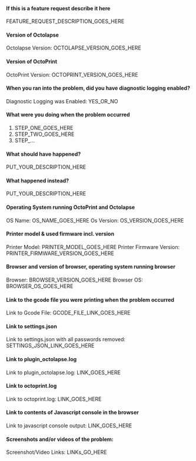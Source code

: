 <!--
READ THE FOLLOWING FIRST:

I like to keep things clean.  This is a place to
reporting bugs and request new features, but is not a good place
to ask questions about or learn how to use octoprint.  Unfortunately
there is currently no user form, but you can find lots of information
in the Wiki (https://github.com/FormerLurker/Octolapse/wiki).  For now, if
you get stuck and can't find help please send an email to:
FormerLurker@pm.me.

For feature requests, add the prefix "[Request]" in the title (without the
quotes).

Do not delete anything from the template except where noted or the
bot will complain.

Thanks!
-->


#### If this is a feature request describe it here
<!--
Please be as clear as possible.  After you are finished, please fill in the
OctoPrint and Octolapse version.  Maybe the feature already exists?
-->
FEATURE_REQUEST_DESCRIPTION_GOES_HERE


#### Version of Octolapse
 <!--
 This can be found within the Octolapse settings in the About tab.
 If you suspect an installation issue from the plugin manager,
 please state that here, especially if you are installing a specific
 branch, and not the default (master) branch.
 DO NOT OMIT
 -->
Octolapse Version: OCTOLAPSE_VERSION_GOES_HERE


#### Version of OctoPrint
<!--
Can be found in the lower left corner of the web interface.
DO NOT OMIT
-->
OctoPrint Version: OCTOPRINT_VERSION_GOES_HERE


<!--
If this is a feature request, you are done!  Thanks!
If not, please continue
-->


#### When you ran into the problem, did you have diagnostic logging enabled?
<!--
You can find out more about diagnostic logging here:
https://github.com/FormerLurker/Octolapse/wiki/Debug-Profiles#log-additional-information

It is very helpful for certain problems.  If you can reproduce the issue with
one of the Diagnostic debug profiles, please do so before submitting an issue.
-->
Diagnostic Logging was Enabled: YES_OR_NO


#### What were you doing when the problem occurred
<!--
Be specific.  Explain what you did as clearly as possible.
It's best if you provide a list of steps you took that can
be used to reproduce the error you encountered.
-->
1. STEP_ONE_GOES_HERE
2. STEP_TWO_GOES_HERE
3. STEP_...


#### What should have happened?
PUT_YOUR_DESCRIPTION_HERE


#### What happened instead?
PUT_YOUR_DESCRIPTION_HERE


#### Operating System running OctoPrint and Octolapse
<!--
OctoPi, Linux, Windows, MacOS, something else?
Include the version number if possible.
OctoPi's version can be found in /etc/octopi_version or in the lower left
corner of the web interface.
DO NOT OMIT
-->
OS Name: OS_NAME_GOES_HERE
Os Version: OS_VERSION_GOES_HERE


#### Printer model & used firmware incl. version
<!--
OMIT ONLY IF IT IS DEFINITELY NOT NEEDED.
-->
Printer Model: PRINTER_MODEL_GOES_HERE
Printer Firmware Version: PRINTER_FIRMWARE_VERSION_GOES_HERE


#### Browser and version of browser, operating system running browser
<!--
OMIT ONLY IF IT IS DEFINITELY NOT NEEDED
-->
Browser: BROWSER_VERSION_GOES_HERE
Browser OS: BROWSER_OS_GOES_HERE


#### Link to the gcode file you were printing when the problem occurred
<!--
Many problems I've seen are due to specific gcode files.
Sometimes it's a bug, sometimes it can be slicer settings,
other times it can be Octolapse or OctoPrint setting related.


In any case, the gcode file is often very useful.
On gist.github.com or pastebin.com.
OMIT ONLY IF IT IS DEFINITELY NOT NEEDED
!-->
Link to Gcode File: GCODE_FILE_LINK_GOES_HERE


#### Link to settings.json
<!--
Lots of problems are settings related, and having them available
makes debugging a lot easier.  You can export the settings.json
file from within the Octoprint settings.

BE AWARE - IF YOU HAVE ANY PASSWORDS IN YOUR CAMERA PROFILE,
THEY WILL BE EXPORTED ALONG WITH THE REST OF YOUR SETTINGS!
IF YOU ARE USING CAMERA AUTHENTICATION IN ANY OF YOUR PROFILES,
EITHER REMOVE THE PASSWORDS BEFORE EXPORTING, DELETE THEM FROM THE FILE
AFTER EXPORTING, OR DON'T POST SETTINGS.JSON!  You can search for

"password":

to find all of the entries containing passwords.
OMIT ONLY IF YOU HAVE ENTERED A PASSWORD TO ACCESS YOUR CAMERA
WITHIN OCTOLAPSE
!-->
Link to settings.json with all passwords removed: SETTINGS_JSON_LINK_GOES_HERE


#### Link to plugin_octolapse.log
<!--
On gist.github.com or pastebin.com.

DO NOT OMIT IF YOU ARE USING OCTOLAPSE V0.2.2 OR LATER.

IF YOU ARE USING V0.2.1 OR EARLIER DO NOT POST YOUR LOGFILE
SINCE IT MAY CONTAIN CAMERA AUTHENTICATION PASSWORDS IF THEY WERE
ENTERED.
-->
Link to plugin_octolapse.log:  LINK_GOES_HERE


#### Link to octoprint.log
<!--
On gist.github.com or pastebin.com.
DO NOT OMIT
-->
Link to octoprint.log:  LINK_GOES_HERE


#### Link to contents of Javascript console in the browser
<!--
If you are having UI problems, like buttons not working, or problems saving
settings, please inlude the javascript console output
on gist.github.com or pastebin.com.
OMIT ONLY IF IT IS DEFINITELY NOT NEEDED
-->
Link to javascript console output: LINK_GOES_HERE


#### Screenshots and/or videos of the problem:
<!--
This is really nice to include, especially if you're having trouble
putting your issue into words.  A picture speaks 1000 of them, afterall!
-->
Screenshot/Video Links: LINKs_GO_HERE

